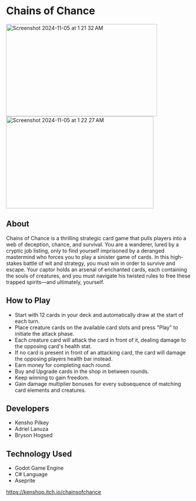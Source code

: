 # Chains of Chance

<img width="410" height="250" alt="Screenshot 2024-11-05 at 1 21 32 AM" src="https://github.com/user-attachments/assets/77ba80bf-a068-4335-9f98-da8977dd1049">
<img width="400" height="250" alt="Screenshot 2024-11-05 at 1 22 27 AM" src="https://github.com/user-attachments/assets/9bd6456d-a88c-416a-9041-853ffad657f2">

## About
Chains of Chance is a thrilling strategic card game that pulls players into a web of deception, chance, and survival. You are a wanderer, lured by a cryptic job listing, only to find yourself imprisoned by a deranged mastermind who forces you to play a sinister game of cards. In this high-stakes battle of wit and strategy, you must win in order to survive and escape. Your captor holds an arsenal of enchanted cards, each containing the souls of creatures, and you must navigate his twisted rules to free these trapped spirits—and ultimately, yourself.

## How to Play
- Start with 12 cards in your deck and automatically draw at the start of each turn.
- Place creature cards on the available card slots and press "Play" to initiate the attack phase.
- Each creature card will attack the card in front of it, dealing damage to the opposing card's health stat.
- If no card is present in front of an attacking card, the card will damage the opposing players health bar instead.
- Earn money for completing each round.
- Buy and Upgrade cards in the shop in between rounds.
- Keep winning to gain freedom. 
- Gain damage multiplier bonuses for every subsequence of matching card elements and creatures.
## Developers
- Kensho Pilkey
- Adriel Lanuza
- Bryson Hogsed
## Technology Used
- Godot Game Engine
- C# Language
- Aseprite

https://kenshop.itch.io/chainsofchance
